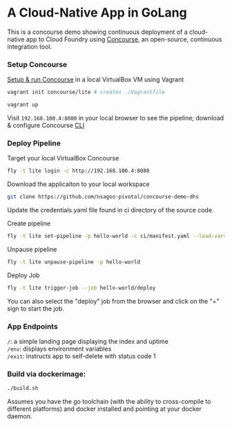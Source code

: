 # A Cloud-Native App in GoLang

This is a concourse demo showing continuous deployment of a cloud-native app to Cloud Foundry using [Concourse](http://concourse.ci/), an open-source, continuous integration tool.

### Setup Concourse

[Setup & run Concourse](http://concourse.ci/installing.html) in a local VirtualBox VM using Vagrant 

```bash
vagrant init concourse/lite # creates ./Vagrantfile
```
```bash 
vagrant up
```

Visit `192.168.100.4:8080` in your local browser to see the pipeline; download & configure Concourse [CLI](http://concourse.ci/hello-world.html)

### Deploy Pipeline

Target your local VirtualBox Concourse
```bash 
fly -t lite login -c http://192.168.100.4:8080
```
Download the applicaiton to your local workspace
```bash
git clone https://github.com/nsagoo-pivotal/concourse-demo-dhs
```

Update the credentials.yaml file found in ci directory of the source code.

Create pipeline
```bash
fly -t lite set-pipeline -p hello-world -c ci/manifest.yaml --load-vars-from ci/credentials.yaml
```

Unpause pipeline
```bash
fly -t lite unpause-pipeline -p hello-world
```

Deploy Job
```bash
fly -t lite trigger-job --job hello-world/deploy
```
You can also select the "deploy" job from the browser and click on the "+" sign to start the job. 

### App Endpoints

`/`: a simple landing page displaying the index and uptime  
`/env`: displays environment variables  
`/exit`: instructs app to self-delete with status code 1  

### Build via dockerimage:

```bash
./build.sh
```

Assumes you have the go toolchain (with the ability to cross-compile to different platforms) and docker installed and pointing at your docker daemon.
